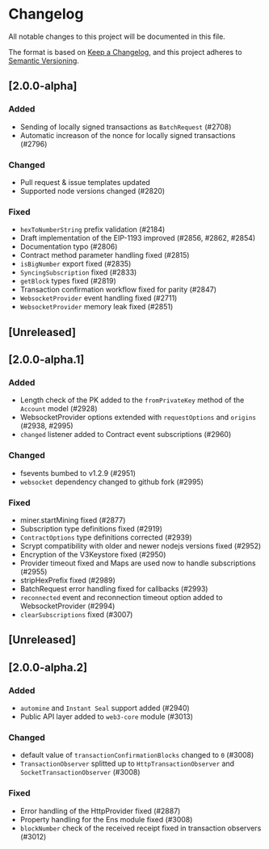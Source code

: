 # Changelog
All notable changes to this project will be documented in this file.

The format is based on [Keep a Changelog](https://keepachangelog.com/en/1.0.0/),
and this project adheres to [Semantic Versioning](https://semver.org/spec/v2.0.0.html).

<!-- EXAMPLE

## [2.0.0-alpha]

### Added

- I've added feature XY (#1000)

### Changed

- I've cleaned up XY (#1000)

### Deprecated

- I've deprecated XY (#1000)

### Removed

- I've removed XY (#1000)

### Fixed

- I've fixed XY (#1000)

### Security

- I've improved the security in XY (#1000)

-->

## [2.0.0-alpha]

### Added

- Sending of locally signed transactions as ``BatchRequest`` (#2708)
- Automatic increason of the nonce for locally signed transactions (#2796)

### Changed

- Pull request & issue templates updated
- Supported node versions changed (#2820)

### Fixed

- ``hexToNumberString`` prefix validation (#2184)
- Draft implementation of the EIP-1193 improved (#2856, #2862, #2854)
- Documentation typo (#2806)
- Contract method parameter handling fixed (#2815)
- ``isBigNumber`` export fixed (#2835)
- ``SyncingSubscription`` fixed (#2833)
- ``getBlock`` types fixed (#2819)
- Transaction confirmation workflow fixed for parity (#2847)
- ``WebsocketProvider`` event handling fixed (#2711)
- ``WebsocketProvider`` memory leak fixed (#2851)

## [Unreleased]

## [2.0.0-alpha.1]

### Added

- Length check of the PK added to the ``fromPrivateKey`` method of the ``Account`` model (#2928)
- WebsocketProvider options extended with ``requestOptions`` and ``origins`` (#2938, #2995)
- ``changed`` listener added to Contract event subscriptions (#2960)

### Changed

- fsevents bumbed to v1.2.9 (#2951)
- ``websocket`` dependency changed to github fork (#2995)

### Fixed

- miner.startMining fixed (#2877)
- Subscription type definitions fixed (#2919)
- ``ContractOptions`` type definitions corrected (#2939)
- Scrypt compatibility with older and newer nodejs versions fixed (#2952)
- Encryption of the V3Keystore fixed (#2950)
- Provider timeout fixed and Maps are used now to handle subscriptions (#2955)
- stripHexPrefix fixed (#2989)
- BatchRequest error handling fixed for callbacks (#2993)
- ``reconnected`` event and reconnection timeout option added to WebsocketProvider (#2994)
- ``clearSubscriptions`` fixed (#3007)

## [Unreleased]

## [2.0.0-alpha.2]

### Added

- ``automine`` and ``Instant Seal`` support added (#2940)
- Public API layer added to ``web3-core`` module (#3013)

### Changed

- default value of ``transactionConfirmationBlocks`` changed to ``0`` (#3008)
- ``TransactionObserver`` splitted up to ``HttpTransactionObserver`` and ``SocketTransactionObserver`` (#3008)

### Fixed

- Error handling of the HttpProvider fixed (#2887)
- Property handling for the Ens module fixed (#3008)
- ``blockNumber`` check of the received receipt fixed in transaction observers (#3012)

